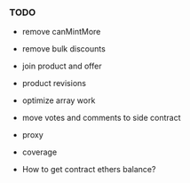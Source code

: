 ### TODO
- remove canMintMore
- remove bulk discounts
- join product and offer
- product revisions
- optimize array work
- move votes and comments to side contract 
- proxy


- coverage


- How to get contract ethers balance?
